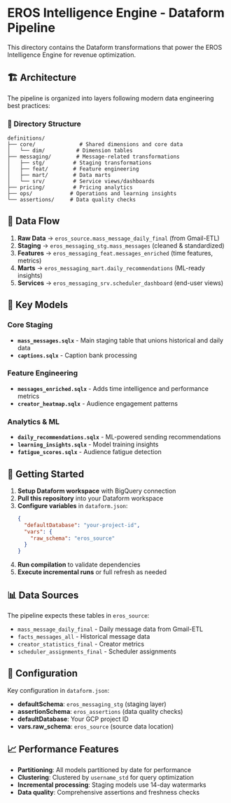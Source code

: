 # EROS Intelligence Engine - Dataform Pipeline

This directory contains the Dataform transformations that power the EROS Intelligence Engine for revenue optimization.

## 🏗️ Architecture

The pipeline is organized into layers following modern data engineering best practices:

### 📁 Directory Structure
```
definitions/
├── core/              # Shared dimensions and core data
│   └── dim/          # Dimension tables
├── messaging/        # Message-related transformations
│   ├── stg/         # Staging transformations
│   ├── feat/        # Feature engineering
│   ├── mart/        # Data marts
│   └── srv/         # Service views/dashboards
├── pricing/         # Pricing analytics
├── ops/            # Operations and learning insights
└── assertions/     # Data quality checks
```

## 🔄 Data Flow

1. **Raw Data** → `eros_source.mass_message_daily_final` (from Gmail-ETL)
2. **Staging** → `eros_messaging_stg.mass_messages` (cleaned & standardized)
3. **Features** → `eros_messaging_feat.messages_enriched` (time features, metrics)
4. **Marts** → `eros_messaging_mart.daily_recommendations` (ML-ready insights)
5. **Services** → `eros_messaging_srv.scheduler_dashboard` (end-user views)

## 🎯 Key Models

### Core Staging
- **`mass_messages.sqlx`** - Main staging table that unions historical and daily data
- **`captions.sqlx`** - Caption bank processing

### Feature Engineering
- **`messages_enriched.sqlx`** - Adds time intelligence and performance metrics
- **`creator_heatmap.sqlx`** - Audience engagement patterns

### Analytics & ML
- **`daily_recommendations.sqlx`** - ML-powered sending recommendations
- **`learning_insights.sqlx`** - Model training insights
- **`fatigue_scores.sqlx`** - Audience fatigue detection

## 🚀 Getting Started

1. **Setup Dataform workspace** with BigQuery connection
2. **Pull this repository** into your Dataform workspace
3. **Configure variables** in `dataform.json`:
   ```json
   {
     "defaultDatabase": "your-project-id",
     "vars": {
       "raw_schema": "eros_source"
     }
   }
   ```
4. **Run compilation** to validate dependencies
5. **Execute incremental runs** or full refresh as needed

## 📊 Data Sources

The pipeline expects these tables in `eros_source`:
- `mass_message_daily_final` - Daily message data from Gmail-ETL
- `facts_messages_all` - Historical message data
- `creator_statistics_final` - Creator metrics
- `scheduler_assignments_final` - Scheduler assignments

## 🔧 Configuration

Key configuration in `dataform.json`:
- **defaultSchema**: `eros_messaging_stg` (staging layer)
- **assertionSchema**: `eros_assertions` (data quality checks)
- **defaultDatabase**: Your GCP project ID
- **vars.raw_schema**: `eros_source` (source data location)

## 📈 Performance Features

- **Partitioning**: All models partitioned by date for performance
- **Clustering**: Clustered by `username_std` for query optimization
- **Incremental processing**: Staging models use 14-day watermarks
- **Data quality**: Comprehensive assertions and freshness checks